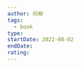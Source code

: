 ```yaml
---
author: 何柳
tags:
  - book
type: 
startDate: 2022-08-02
endDate: 
rating: 
---
```































